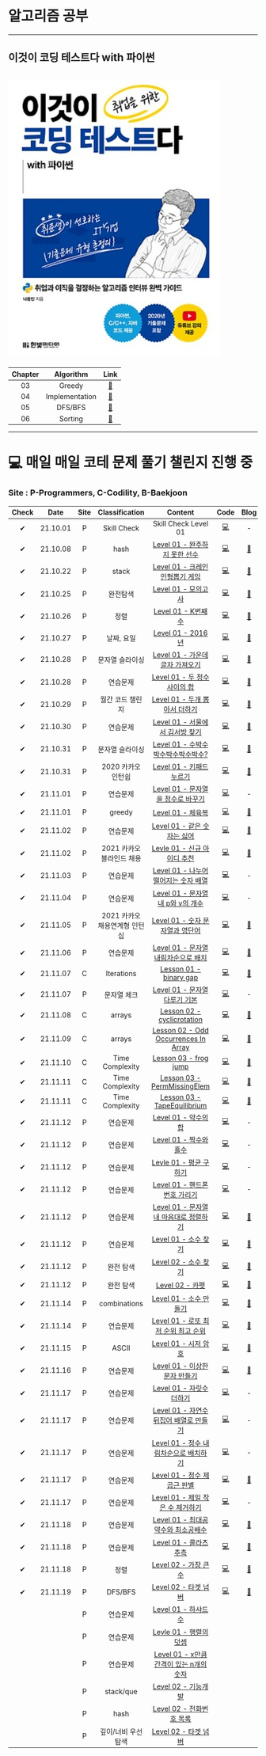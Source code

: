 # 알고리즘 공부
---
## 이것이 코딩 테스트다 with 파이썬
![사진](https://github.com/YOOHYOJEONG/algorithm_practice/blob/master/images/image.jpg?raw=true)   
---    
| Chapter | Algorithm | Link |   
| :--: | :--: | :--: |      
| 03 | Greedy | [📂](https://github.com/YOOHYOJEONG/algorithm_practice/tree/master/python_practice/greedy) |   
| 04 | Implementation | [📂](https://github.com/YOOHYOJEONG/algorithm_practice/tree/master/python_practice/Implementation) |      
| 05 | DFS/BFS | [📂](https://github.com/YOOHYOJEONG/algorithm_practice/tree/master/python_practice/DFS%2CBFS) |   
| 06 | Sorting | [📂](https://github.com/YOOHYOJEONG/algorithm_practice/tree/master/python_practice/Sorting)   


---

# 💻 매일 매일 코테 문제 풀기 챌린지 진행 중
### Site : P-Programmers, C-Codility, B-Baekjoon
| Check | Date | Site | Classification | Content | Code | Blog |   
| :--: | :--: | :--: | :--: | :--: | :--: | :--: |     
| ✔ | 21.10.01 | P | Skill Check | Skill Check Level 01 | [💻](https://github.com/YOOHYOJEONG/algorithm_practice/tree/master/programmers/skill_check/level_01) | - |   
| ✔ | 21.10.08 | P | hash | [Level 01 - 완주하지 못한 선수](https://programmers.co.kr/learn/courses/30/lessons/42576) | [💻](https://github.com/YOOHYOJEONG/algorithm_practice/blob/master/programmers/Level01_practice/%EC%99%84%EC%A3%BC%ED%95%98%EC%A7%80%EB%AA%BB%ED%95%9C%EC%84%A0%EC%88%98.py) | [📑](https://iambeginnerdeveloper.tistory.com/89?category=928550) |    
| ✔ | 21.10.22 | P | stack | [Level 01 - 크레인 인형뽑기 게임](https://programmers.co.kr/learn/courses/30/lessons/64061)  | [💻](https://github.com/YOOHYOJEONG/algorithm_practice/blob/master/programmers/Level01_practice/%ED%81%AC%EB%A0%88%EC%9D%B8%EC%9D%B8%ED%98%95%EB%BD%91%EA%B8%B0.py) | [📑](https://iambeginnerdeveloper.tistory.com/94?category=928550) |    
| ✔ | 21.10.25 | P | 완전탐색 | [Level 01 - 모의고사](https://programmers.co.kr/learn/courses/30/lessons/42840) | [💻](https://github.com/YOOHYOJEONG/algorithm_practice/blob/master/programmers/Level01_practice/%EB%AA%A8%EC%9D%98%EA%B3%A0%EC%82%AC.py) | [📑](https://iambeginnerdeveloper.tistory.com/97?category=928550) |    
| ✔ | 21.10.26 | P | 정렬 | [Level 01 - K번째 수](https://programmers.co.kr/learn/courses/30/lessons/42748) | [💻](https://github.com/YOOHYOJEONG/algorithm_practice/blob/master/programmers/Level01_practice/k%EB%B2%88%EC%A7%B8%EC%88%98.py)  | [📑](https://iambeginnerdeveloper.tistory.com/98?category=928550) |    
| ✔ | 21.10.27 | P | 날짜, 요일 | [Level 01 - 2016년](https://programmers.co.kr/learn/courses/30/lessons/12901) | [💻](https://github.com/YOOHYOJEONG/algorithm_practice/blob/master/programmers/Level01_practice/2016%EB%85%84.py) | [📑](https://iambeginnerdeveloper.tistory.com/99?category=928550) |     
| ✔ | 21.10.28 | P | 문자열 슬라이싱 | [Level 01 - 가운데 글자 가져오기](https://programmers.co.kr/learn/courses/30/lessons/12903) | [💻](https://github.com/YOOHYOJEONG/algorithm_practice/blob/master/programmers/Level01_practice/%EA%B0%80%EC%9A%B4%EB%8D%B0%EA%B8%80%EC%9E%90.py) | [📑](https://iambeginnerdeveloper.tistory.com/100?category=928550) |     
| ✔ | 21.10.28 | P | 연습문제 | [Level 01 - 두 정수 사이의 합](https://programmers.co.kr/learn/courses/30/lessons/12912) | [💻](https://github.com/YOOHYOJEONG/algorithm_practice/blob/master/programmers/Level01_practice/%EB%91%90%EC%A0%95%EC%88%98%EC%82%AC%EC%9D%B4%ED%95%A9.py) | [📑](https://iambeginnerdeveloper.tistory.com/101?category=928550) |    
| ✔ | 21.10.29 | P | 월간 코드 챌린지 | [Level 01 - 두개 뽑아서 더하기](https://programmers.co.kr/learn/courses/30/lessons/68644) | [💻](https://github.com/YOOHYOJEONG/algorithm_practice/blob/master/programmers/Level01_practice/%EB%91%90%EA%B0%9C%EB%BD%91%EC%95%84%EB%8D%94%ED%95%98%EA%B8%B0.py)  | [📑](https://iambeginnerdeveloper.tistory.com/102?category=928550) |   
| ✔ | 21.10.30 | P | 연습문제 | [Level 01 - 서울에서 김서방 찾기](https://programmers.co.kr/learn/courses/30/lessons/12919) | [💻](https://github.com/YOOHYOJEONG/algorithm_practice/blob/master/programmers/Level01_practice/%EA%B9%80%EC%84%9C%EB%B0%A9%EC%B0%BE%EA%B8%B0.py) | [📑](https://iambeginnerdeveloper.tistory.com/103?category=928550) |      
| ✔ | 21.10.31 | P | 문자열 슬라이싱 | [Level 01 - 수박수박수박수박수박수?](https://programmers.co.kr/learn/courses/30/lessons/12922) | [💻](https://github.com/YOOHYOJEONG/algorithm_practice/blob/master/programmers/Level01_practice/%EC%88%98%EB%B0%95%EC%88%98%EB%B0%95%EC%88%98.py) | [📑](https://iambeginnerdeveloper.tistory.com/105) |     
| ✔ | 21.10.31 | P | 2020 카카오 인턴쉽 | [Level 01 - 키패드 누르기](https://programmers.co.kr/learn/courses/30/lessons/67256) | [💻](https://github.com/YOOHYOJEONG/algorithm_practice/blob/master/programmers/Level01_practice/%ED%82%A4%ED%8C%A8%EB%93%9C%EB%88%84%EB%A5%B4%EA%B8%B0.py) | [📑](https://iambeginnerdeveloper.tistory.com/106) |   
| ✔ | 21.11.01 | P | 연습문제 | [Level 01 - 문자열을 정수로 바꾸기](https://programmers.co.kr/learn/courses/30/lessons/12925) | [💻](https://github.com/YOOHYOJEONG/algorithm_practice/blob/master/programmers/Level01_practice/%EB%AC%B8%EC%9E%90%EC%97%B4%EC%A0%95%EC%88%98%EB%A1%9C.py) | - |    
| ✔ | 21.11.01 | P | greedy | [Level 01 - 체육복](https://programmers.co.kr/learn/courses/30/lessons/42862) | [💻](https://github.com/YOOHYOJEONG/algorithm_practice/blob/master/programmers/Level01_practice/%EC%B2%B4%EC%9C%A1%EB%B3%B5.py) | [📑](https://iambeginnerdeveloper.tistory.com/107) |     
| ✔ | 21.11.02 | P | 연습문제 | [Level 01 - 같은 숫자는 싫어](https://programmers.co.kr/learn/courses/30/lessons/12906) | [💻](https://github.com/YOOHYOJEONG/algorithm_practice/blob/master/programmers/Level01_practice/%EA%B0%99%EC%9D%80%EC%88%AB%EC%9E%90%EB%8A%94%EC%8B%AB%EC%96%B4.py) | [📑](https://iambeginnerdeveloper.tistory.com/108) |    
| ✔ | 21.11.02 | P | 2021 카카오 블라인드 채용 | [Levle 01 - 신규 아이디 추천](https://programmers.co.kr/learn/courses/30/lessons/72410) | [💻](https://github.com/YOOHYOJEONG/algorithm_practice/blob/master/programmers/Level01_practice/%EC%8B%A0%EA%B7%9C%EC%95%84%EC%9D%B4%EB%94%94%EC%B6%94%EC%B2%9C.py) | [📑](https://iambeginnerdeveloper.tistory.com/109) |    
| ✔ | 21.11.03 | P | 연습문제 | [Level 01 - 나누어 떨어지는 숫자 배열](https://programmers.co.kr/learn/courses/30/lessons/12910) | [💻](https://github.com/YOOHYOJEONG/algorithm_practice/blob/master/programmers/Level01_practice/%EB%82%98%EB%88%84%EC%96%B4%EB%96%A8%EC%96%B4%EC%A7%80%EB%8A%94.py) | - |     
| ✔ | 21.11.04 | P | 연습문제 | [Level 01 - 문자열 내 p와 y의 개수](https://programmers.co.kr/learn/courses/30/lessons/12916) | [💻](https://github.com/YOOHYOJEONG/algorithm_practice/blob/master/programmers/Level01_practice/p%EC%99%80y%EA%B0%9C%EC%88%98.py) | - |     
| ✔ | 21.11.05 | P | 2021 카카오 채용연계형 인턴십 | [Level 01 - 숫자 문자열과 영단어](https://programmers.co.kr/learn/courses/30/lessons/81301) | [💻](https://github.com/YOOHYOJEONG/algorithm_practice/blob/master/programmers/Level01_practice/%EC%88%AB%EC%9E%90%EC%98%81%EB%8B%A8%EC%96%B4.py) | [📑](https://iambeginnerdeveloper.tistory.com/110) |    
| ✔ | 21.11.06 | P | 연습문제 | [Level 01 - 문자열 내림차순으로 배치](https://programmers.co.kr/learn/courses/30/lessons/12917) | [💻](https://github.com/YOOHYOJEONG/algorithm_practice/blob/master/programmers/Level01_practice/%EB%AC%B8%EC%9E%90%EC%97%B4%EB%82%B4%EB%A6%BC%EC%B0%A8%EC%88%9C.py) | [📑](https://iambeginnerdeveloper.tistory.com/112) |    
| ✔ |21.11.07 | C |Iterations | [Lesson 01 - binary gap](https://app.codility.com/programmers/lessons/1-iterations/) | [💻](https://github.com/YOOHYOJEONG/algorithm_practice/blob/master/codility/binarygap.py) | [📑](https://iambeginnerdeveloper.tistory.com/114) |    
| ✔ | 21.11.07 | P | 문자열 체크 | [Level 01 - 문자열 다루기 기본](https://programmers.co.kr/learn/courses/30/lessons/12918) | [💻](https://github.com/YOOHYOJEONG/algorithm_practice/blob/master/programmers/Level01_practice/%EB%AC%B8%EC%9E%90%EC%97%B4%EA%B8%B0%EB%B3%B8.py) | - |     
| ✔ | 21.11.08 | C | arrays | [Lesson 02 - cyclicrotation](https://app.codility.com/programmers/lessons/2-arrays/) | [💻](https://github.com/YOOHYOJEONG/algorithm_practice/blob/master/codility/cyclicrotation.py) | [📑](https://iambeginnerdeveloper.tistory.com/116) |    
| ✔ | 21.11.09 | C | arrays | [Lesson 02 - Odd Occurrences In Array](https://app.codility.com/programmers/lessons/2-arrays/) | [💻](https://github.com/YOOHYOJEONG/algorithm_practice/blob/master/codility/oddoccurrences.py) | [📑](https://iambeginnerdeveloper.tistory.com/116) |   
| ✔ | 21.11.10 | C | Time Complexity | [Lesson 03 - frog jump](https://app.codility.com/programmers/lessons/3-time_complexity/) | [💻](https://github.com/YOOHYOJEONG/algorithm_practice/blob/master/codility/fogjump.py) | [📑](https://iambeginnerdeveloper.tistory.com/117) |    
| ✔ | 21.11.11 | C | Time Complexity | [Lesson 03 - PermMissingElem](https://app.codility.com/programmers/lessons/3-time_complexity/) | [💻](https://github.com/YOOHYOJEONG/algorithm_practice/blob/master/codility/missingelem.py) | [📑](https://iambeginnerdeveloper.tistory.com/118) |    
| ✔ |21.11.11 | C | Time Complexity | [Lesson 03 - TapeEquilibrium](https://app.codility.com/programmers/lessons/3-time_complexity/) | [💻](https://github.com/YOOHYOJEONG/algorithm_practice/blob/master/codility/tapeequilibrium.py) | [📑](https://iambeginnerdeveloper.tistory.com/119) |    
| ✔ | 21.11.12 | P | 연습문제 | [Level 01 - 약수의 합](https://programmers.co.kr/learn/courses/30/lessons/12928) | [💻](https://github.com/YOOHYOJEONG/algorithm_practice/blob/master/programmers/Level01_practice/%EC%95%BD%EC%88%98%EC%B4%9D%ED%95%A9.py) | - |      
| ✔ | 21.11.12 | P | 연습문제 | [Level 01 - 짝수와 홀수](https://programmers.co.kr/learn/courses/30/lessons/12937) | [💻](https://github.com/YOOHYOJEONG/algorithm_practice/blob/master/programmers/Level01_practice/%EC%A7%9D%EC%88%98%ED%99%80%EC%88%98.py) | - |      
| ✔ | 21.11.12 | P | 연습문제 | [Levle 01 - 평균 구하기](https://programmers.co.kr/learn/courses/30/lessons/12944) | [💻](https://github.com/YOOHYOJEONG/algorithm_practice/blob/master/programmers/Level01_practice/%EB%B0%B0%EC%97%B4%ED%8F%89%EA%B7%A0.py) | - |      
| ✔ | 21.11.12 | P | 연습문제 | [Level 01 - 핸드폰 번호 가리기](https://programmers.co.kr/learn/courses/30/lessons/12948) | [💻](https://github.com/YOOHYOJEONG/algorithm_practice/blob/master/programmers/Level01_practice/%ED%8F%B0%EB%B2%88%ED%98%B8%EA%B0%80%EB%A6%AC%EA%B8%B0.py) | - |        
| ✔ | 21.11.12 | P | 연습문제 | [Level 01 - 문자열 내 마음대로 정렬하기](https://programmers.co.kr/learn/courses/30/lessons/12915) | [💻](https://github.com/YOOHYOJEONG/algorithm_practice/blob/master/programmers/Level01_practice/%EB%A7%98%EB%8C%80%EB%A1%9C%EB%AC%B8%EC%9E%90%EC%97%B4%EC%A0%95%EB%A0%AC.py) | [📑](https://iambeginnerdeveloper.tistory.com/120) |      
| ✔ | 21.11.12 | P | 연습문제 | [Level 01 - 소수 찾기](https://programmers.co.kr/learn/courses/30/lessons/12921) | [💻](https://github.com/YOOHYOJEONG/algorithm_practice/blob/master/programmers/Level01_practice/%EC%86%8C%EC%88%98%EC%B0%BE%EA%B8%B0.py) | [📑](https://iambeginnerdeveloper.tistory.com/121) |      
| ✔ | 21.11.12 | P | 완전 탐색 | [Level 02 - 소수 찾기](https://programmers.co.kr/learn/courses/30/lessons/42839?language=python3) | [💻](https://github.com/YOOHYOJEONG/algorithm_practice/blob/master/programmers/Level02_practice/%EC%86%8C%EC%88%98%EC%B0%BE%EA%B8%B0.py) | [📑](https://iambeginnerdeveloper.tistory.com/122) |    
| ✔ | 21.11.12 | P | 완전 탐색 | [Level 02 - 카펫](https://programmers.co.kr/learn/courses/30/lessons/42842?language=python3) | [💻](https://github.com/YOOHYOJEONG/algorithm_practice/blob/master/programmers/Level02_practice/%EC%B9%B4%ED%8E%AB.py) | [📑](https://iambeginnerdeveloper.tistory.com/123) |   
| ✔ | 21.11.14 | P | combinations | [Level 01 - 소수 만들기](https://programmers.co.kr/learn/courses/30/lessons/12977) | [💻](https://github.com/YOOHYOJEONG/algorithm_practice/blob/master/programmers/Level01_practice/%EC%86%8C%EC%88%98%EB%A7%8C%EB%93%A4%EA%B8%B0.py) | [📑](https://iambeginnerdeveloper.tistory.com/125) |    
| ✔ | 21.11.14 | P | 연습문제 | [Level 01 - 로또 최저 순위 최고 순위](https://programmers.co.kr/learn/courses/30/lessons/77484) | [💻](https://github.com/YOOHYOJEONG/algorithm_practice/blob/master/programmers/Level01_practice/%EB%A1%9C%EB%98%90%EC%88%9C%EC%9C%84.py) | [📑](https://iambeginnerdeveloper.tistory.com/126) |    
| ✔ | 21.11.15 | P | ASCII  | [Level 01 - 시저 암호](https://programmers.co.kr/learn/courses/30/lessons/12926) | [💻](https://github.com/YOOHYOJEONG/algorithm_practice/blob/master/programmers/Level01_practice/%EC%8B%9C%EC%A0%80%EC%95%94%ED%98%B8.py) | [📑](https://iambeginnerdeveloper.tistory.com/127) |       
| ✔ | 21.11.16 | P | 연습문제 | [Level 01 - 이상한 문자 만들기](https://programmers.co.kr/learn/courses/30/lessons/12930) | [💻](https://github.com/YOOHYOJEONG/algorithm_practice/blob/master/programmers/Level01_practice/%EC%9D%B4%EC%83%81%ED%95%9C%EB%AC%B8%EC%9E%90.py) | [📑](https://iambeginnerdeveloper.tistory.com/128) |        
| ✔ | 21.11.17 | P | 연습문제 | [Level 01 - 자릿수 더하기](https://programmers.co.kr/learn/courses/30/lessons/12931) | [💻](https://github.com/YOOHYOJEONG/algorithm_practice/blob/master/programmers/Level01_practice/%EC%9E%90%EB%A6%BF%EC%88%98%EB%8D%94%ED%95%98%EA%B8%B0.py) | - |      
| ✔ | 21.11.17 | P | 연습문제 | [Level 01 - 자연수 뒤집어 배열로 만들기](https://programmers.co.kr/learn/courses/30/lessons/12932) | [💻](https://github.com/YOOHYOJEONG/algorithm_practice/blob/master/programmers/Level01_practice/%EC%9E%90%EC%97%B0%EC%88%98%EB%92%A4%EC%A7%91%EC%96%B4%EB%B0%B0%EC%97%B4%EB%A7%8C%EB%93%A4%EA%B8%B0.py) | - |     
| ✔ | 21.11.17 | P | 연습문제 | [Level 01 - 정수 내림차순으로 배치하기](https://programmers.co.kr/learn/courses/30/lessons/12933) | [💻](https://github.com/YOOHYOJEONG/algorithm_practice/blob/master/programmers/Level01_practice/%EC%A0%95%EC%88%98%EB%82%B4%EB%A6%BC%EC%B0%A8%EC%88%9C.py) | - |     
| ✔ | 21.11.17 | P | 연습문제 | [Level 01 - 정수 제곱근 판별](https://programmers.co.kr/learn/courses/30/lessons/12934) | [💻](https://github.com/YOOHYOJEONG/algorithm_practice/blob/master/programmers/Level01_practice/%EC%A0%9C%EA%B3%B1%EA%B7%BC%ED%8C%90%EB%B3%84.py) | [📑](https://iambeginnerdeveloper.tistory.com/129) |      
| ✔ | 21.11.17 | P | 연습문제 | [Level 01 - 제일 작은 수 제거하기](https://programmers.co.kr/learn/courses/30/lessons/12935) | [💻](https://github.com/YOOHYOJEONG/algorithm_practice/blob/master/programmers/Level01_practice/%EC%9E%91%EC%9D%80%EC%88%98%EC%A0%9C%EA%B1%B0.py) | - |      
| ✔ | 21.11.18 | P | 연습문제 | [Level 01 - 최대공약수와 최소공배수](https://programmers.co.kr/learn/courses/30/lessons/12940) | [💻](https://github.com/YOOHYOJEONG/algorithm_practice/blob/master/programmers/Level01_practice/%EC%B5%9C%EB%8C%80%EA%B3%B5%EC%95%BD%EC%B5%9C%EC%86%8C%EA%B3%B5%EB%B0%B0.py) | [📑](https://iambeginnerdeveloper.tistory.com/131) |      
| ✔ | 21.11.18 | P | 연습문제 | [Level 01 - 콜라츠 추측](https://programmers.co.kr/learn/courses/30/lessons/12943) | [💻](https://github.com/YOOHYOJEONG/algorithm_practice/blob/master/programmers/Level01_practice/%EC%BD%9C%EB%9D%BC%EC%B8%A0%EC%B6%94%EC%B8%A1.py) | [📑](https://iambeginnerdeveloper.tistory.com/132)  |    
| ✔ | 21.11.18 | P | 정렬 | [Level 02 - 가장 큰 수](https://programmers.co.kr/learn/courses/30/lessons/42746?language=python3) | [💻](https://github.com/YOOHYOJEONG/algorithm_practice/blob/master/programmers/Level02_practice/%EA%B0%80%EC%9E%A5%ED%81%B0%EC%88%98.py) | [📑](https://iambeginnerdeveloper.tistory.com/134) |     
| ✔ | 21.11.19 | P | DFS/BFS | [Level 02 - 타겟 넘버](https://programmers.co.kr/learn/courses/30/lessons/43165?language=python3) | [💻](https://github.com/YOOHYOJEONG/algorithm_practice/blob/master/programmers/Level02_practice/%ED%83%80%EA%B2%9F%EB%84%98%EB%B2%84.py) | [📑](https://iambeginnerdeveloper.tistory.com/137) |     
|  |  | P | 연습문제 | [Level 01 - 하샤드 수](https://programmers.co.kr/learn/courses/30/lessons/12947) |   |   |    
|  |  | P | 연습문제 | [Levle 01 - 행렬의 덧셈](https://programmers.co.kr/learn/courses/30/lessons/12950) |   |   |    
|  |  | P | 연습문제 | [Level 01 - x만큼 간격이 있는 n개의 숫자](https://programmers.co.kr/learn/courses/30/lessons/12954) |   |   |    
|  |  | P | stack/que | [Level 02 - 기능개발](https://programmers.co.kr/learn/courses/30/lessons/42586) |   |   |    
|  |  | P | hash | [Level 02 - 전화번호 목록](https://programmers.co.kr/learn/courses/30/lessons/42577) |   |   |    
|  |  | P | 깊이/너비 우선 탐색 | [Level 02 - 타겟 넘버](https://programmers.co.kr/learn/courses/30/lessons/43165) |   |   |    
